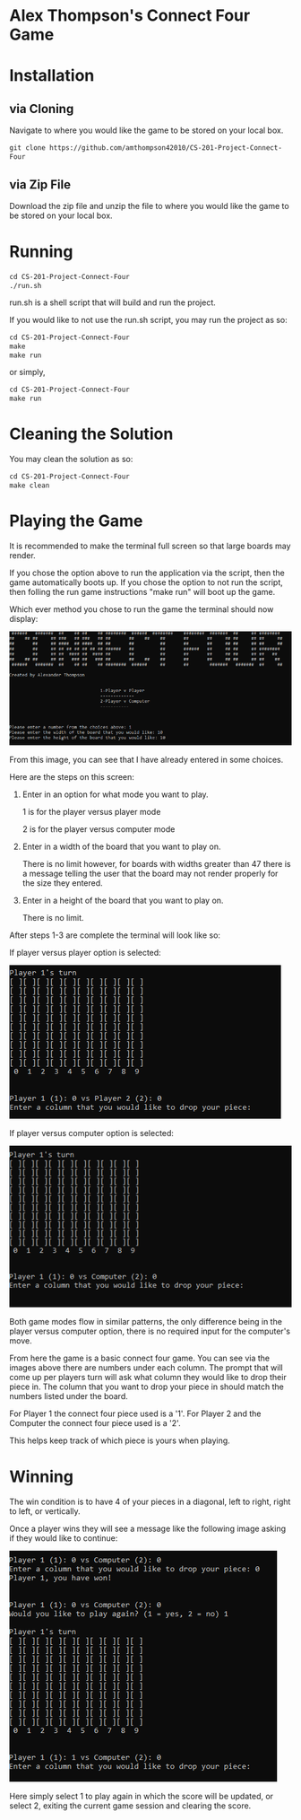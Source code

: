 # Alex Thompson's Connect Four Game

Installation
============

via Cloning
-----------

Navigate to where you would like the game to be stored on your local box.

```
git clone https://github.com/amthompson42010/CS-201-Project-Connect-Four
``` 

via Zip File
------------

Download the zip file and unzip the file to where you would like the game to be stored on your local box.

Running
=======

```
cd CS-201-Project-Connect-Four
./run.sh
```

run.sh is a shell script that will build and run the project.

If you would like to not use the run.sh script, you may run the project as so:

```
cd CS-201-Project-Connect-Four
make
make run
```
or simply,
```
cd CS-201-Project-Connect-Four
make run
```

Cleaning the Solution
=====================

You may clean the solution as so:
```
cd CS-201-Project-Connect-Four
make clean
```

Playing the Game
================

It is recommended to make the terminal full screen so that large boards may render.

If you chose the option above to run the application via the script, then the game automatically boots up.
If you chose the option to not run the script, then folling the run game instructions "make run" will boot up the game.

Which ever method you chose to run the game the terminal should now display:

![alt text](https://github.com/amthompson42010/CS-201-Project-Connect-Four/raw/master/readmePics/mainMenu.PNG "Main Menu")

From this image, you can see that I have already entered in some choices.

Here are the steps on this screen:

1. Enter in an option for what mode you want to play.
    
    1 is for the player versus player mode
    
    2 is for the player versus computer mode
2. Enter in a width of the board that you want to play on.
    
    There is no limit however, for boards with widths greater than 47 there is a message telling the user that the board may
    not render properly for the size they entered.
3. Enter in a height of the board that you want to play on.
    
    There is no limit.

After steps 1-3 are complete the terminal will look like so:

If player versus player option is selected:

![alt text](https://github.com/amthompson42010/CS-201-Project-Connect-Four/raw/master/readmePics/pvp.PNG "PVP") 

If player versus computer option is selected:

![alt text](https://github.com/amthompson42010/CS-201-Project-Connect-Four/raw/master/readmePics/pvc.PNG "PVC")

Both game modes flow in similar patterns, the only difference being in the player versus computer option, there is no required
input for the computer's move.

From here the game is a basic connect four game. You can see via the images above there are numbers under each column.
The prompt that will come up per players turn will ask what column they would like to drop their piece in.
The column that you want to drop your piece in should match the numbers listed under the board.

For Player 1 the connect four piece used is a '1'.
For Player 2 and the Computer the connect four piece used is a '2'.

This helps keep track of which piece is yours when playing.

Winning
=======

The win condition is to have 4 of your pieces in a diagonal, left to right, right to left, or vertically.

Once a player wins they will see a message like the following image asking if they would like to continue:

![alt text](https://github.com/amthompson42010/CS-201-Project-Connect-Four/raw/master/readmePics/continue.PNG "Continue")

Here simply select 1 to play again in which the score will be updated, or select 2, exiting the current game session and clearing the score.